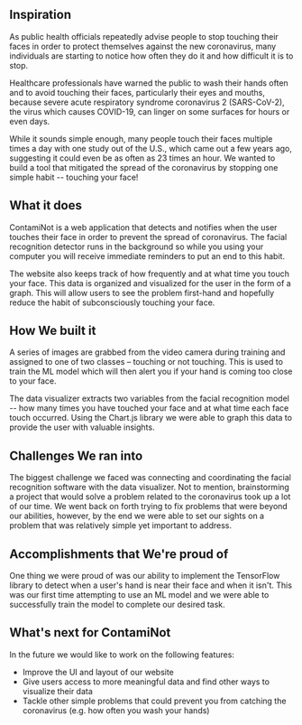 ## Inspiration
As public health officials repeatedly advise people to stop touching their faces in order to protect themselves against the new coronavirus, many individuals are starting to notice how often they do it and how difficult it is to stop.

Healthcare professionals have warned the public to wash their hands often and to avoid touching their faces, particularly their eyes and mouths, because severe acute respiratory syndrome coronavirus 2 (SARS-CoV-2), the virus which causes COVID-19, can linger on some surfaces for hours or even days.

While it sounds simple enough, many people touch their faces multiple times a day with one study out of the U.S., which came out a few years ago, suggesting it could even be as often as 23 times an hour. We wanted to build a tool that mitigated the spread of the coronavirus by stopping one simple habit -- touching your face!

## What it does
ContamiNot is a web application that detects and notifies when the user touches their face in order to prevent the spread of coronavirus. The facial recognition detector runs in the background so while you using your computer you will receive immediate reminders to put an end to this habit. 

The website also keeps track of how frequently and at what time you touch your face. This data is organized and visualized for the user in the form of a graph. This will allow users to see the problem first-hand and hopefully reduce the habit of subconsciously touching your face. 

## How We built it
A series of images are grabbed from the video camera during training and assigned to one of two classes – touching or not touching. This is used to train the ML model which will then alert you if your hand is coming too close to your face. 

The data visualizer extracts two variables from the facial recognition model -- how many times you have touched your face and at what time each face touch occurred. Using the Chart.js library we were able to graph this data to provide the user with valuable insights. 

## Challenges We ran into
The biggest challenge we faced was connecting and coordinating the facial recognition software with the data visualizer. Not to mention, brainstorming a project that would solve a problem related to the coronavirus took up a lot of our time. We went back on forth trying to fix problems that were beyond our abilities, however, by the end we were able to set our sights on a problem that was relatively simple yet important to address.

## Accomplishments that We're proud of
One thing we were proud of was our ability to implement the TensorFlow library to detect when a user's hand is near their face and when it isn't. This was our first time attempting to use an ML model and we were able to successfully train the model to complete our desired task. 

## What's next for ContamiNot
In the future we would like to work on the following features:
- Improve the UI and layout of our website
- Give users access to more meaningful data and find other ways to visualize their data
- Tackle other simple problems that could prevent you from catching the coronavirus (e.g. how often you wash your hands)
